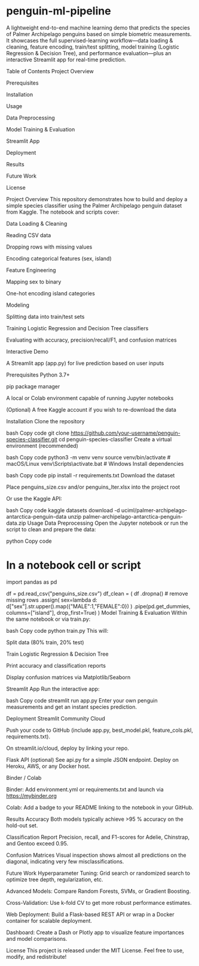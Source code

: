 # penguin-ml-pipeline
A lightweight end-to-end machine learning demo that predicts the species of Palmer Archipelago penguins based on simple biometric measurements. It showcases the full supervised-learning workflow—data loading & cleaning, feature encoding, train/test splitting, model training (Logistic Regression & Decision Tree), and performance evaluation—plus an interactive Streamlit app for real-time prediction.

Table of Contents
Project Overview

Prerequisites

Installation

Usage

Data Preprocessing

Model Training & Evaluation

Streamlit App

Deployment

Results

Future Work

License

Project Overview
This repository demonstrates how to build and deploy a simple species classifier using the Palmer Archipelago penguin dataset from Kaggle. The notebook and scripts cover:

Data Loading & Cleaning

Reading CSV data

Dropping rows with missing values

Encoding categorical features (sex, island)

Feature Engineering

Mapping sex to binary

One-hot encoding island categories

Modeling

Splitting data into train/test sets

Training Logistic Regression and Decision Tree classifiers

Evaluating with accuracy, precision/recall/F1, and confusion matrices

Interactive Demo

A Streamlit app (app.py) for live prediction based on user inputs

Prerequisites
Python 3.7+

pip package manager

A local or Colab environment capable of running Jupyter notebooks

(Optional) A free Kaggle account if you wish to re-download the data

Installation
Clone the repository

bash
Copy code
git clone https://github.com/your-username/penguin-species-classifier.git
cd penguin-species-classifier
Create a virtual environment (recommended)

bash
Copy code
python3 -m venv venv
source venv/bin/activate        # macOS/Linux
venv\Scripts\activate.bat       # Windows
Install dependencies

bash
Copy code
pip install -r requirements.txt
Download the dataset

Place penguins_size.csv and/or penguins_lter.xlsx into the project root

Or use the Kaggle API:

bash
Copy code
kaggle datasets download -d uciml/palmer-archipelago-antarctica-penguin-data 
unzip palmer-archipelago-antarctica-penguin-data.zip
Usage
Data Preprocessing
Open the Jupyter notebook or run the script to clean and prepare the data:

python
Copy code
# In a notebook cell or script
import pandas as pd

df = pd.read_csv("penguins_size.csv")
df_clean = (
    df
    .dropna()                                      # remove missing rows
    .assign(
        sex=lambda d: d["sex"].str.upper().map({"MALE":1,"FEMALE":0})
    )
    .pipe(pd.get_dummies, columns=["island"], drop_first=True)
)
Model Training & Evaluation
Within the same notebook or via train.py:

bash
Copy code
python train.py
This will:

Split data (80% train, 20% test)

Train Logistic Regression & Decision Tree

Print accuracy and classification reports

Display confusion matrices via Matplotlib/Seaborn

Streamlit App
Run the interactive app:

bash
Copy code
streamlit run app.py
Enter your own penguin measurements and get an instant species prediction.

Deployment
Streamlit Community Cloud

Push your code to GitHub (include app.py, best_model.pkl, feature_cols.pkl, requirements.txt).

On streamlit.io/cloud, deploy by linking your repo.

Flask API (optional)
See api.py for a simple JSON endpoint. Deploy on Heroku, AWS, or any Docker host.

Binder / Colab

Binder: Add environment.yml or requirements.txt and launch via https://mybinder.org

Colab: Add a badge to your README linking to the notebook in your GitHub.

Results
Accuracy
Both models typically achieve >95 % accuracy on the hold-out set.

Classification Report
Precision, recall, and F1-scores for Adelie, Chinstrap, and Gentoo exceed 0.95.

Confusion Matrices
Visual inspection shows almost all predictions on the diagonal, indicating very few misclassifications.

Future Work
Hyperparameter Tuning: Grid search or randomized search to optimize tree depth, regularization, etc.

Advanced Models: Compare Random Forests, SVMs, or Gradient Boosting.

Cross-Validation: Use k-fold CV to get more robust performance estimates.

Web Deployment: Build a Flask-based REST API or wrap in a Docker container for scalable deployment.

Dashboard: Create a Dash or Plotly app to visualize feature importances and model comparisons.

License
This project is released under the MIT License. Feel free to use, modify, and redistribute!











